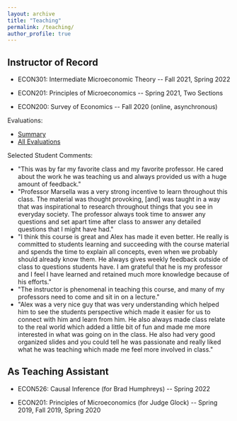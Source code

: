 ```yaml
---
layout: archive
title: "Teaching"
permalink: /teaching/
author_profile: true
---
```


## Instructor of Record

- ECON301: Intermediate Microeconomic Theory -- Fall 2021, Spring 2022

- ECON201: Principles of Microeconomics -- Spring 2021, Two Sections

- ECON200: Survey of Economics -- Fall 2020 (online, asynchronous)

Evaluations:
- [Summary](/files/Teaching_Effectiveness.pdf)
- [All Evaluations](/files/Evals.pdf)
             
Selected Student Comments:
- "This was by far my favorite class and my favorite professor. He cared about the work he was teaching us and always
provided us with a huge amount of feedback."
- "Professor Marsella was a very strong incentive to learn throughout this class. The material was thought provoking, \[and] was taught in a way that was inspirational to research throughout things that you see in everyday society. The professor always took time to answer any questions and set apart time after class to answer any detailed questions that I might have had."
- "I think this course is great and Alex has made it even better. He really is committed to students learning and succeeding with the course material and spends the time to explain all concepts, even when we probably should already know them. He always gives weekly feedback outside of class to questions students have. I am grateful that he is my professor and I feel I have learned and retained much more knowledge because of his efforts."
- "The instructor is phenomenal in teaching this course, and many of my professors need to come and sit in on a lecture."
- "Alex was a very nice guy that was very understanding which helped him to see the students perspective which made it easier for us to connect with him and learn from him. He also always made class relate to the real world which added a little bit of fun and made me more interested in what was going on in the class. He also had very good organized slides and you could tell he was passionate and really liked what he was teaching which made me feel more involved in class."



## As Teaching Assistant

- ECON526: Causal Inference (for Brad Humphreys) -- Spring 2022

- ECON201: Principles of Microeconomics (for Judge Glock) -- Spring 2019, Fall 2019, Spring 2020 


